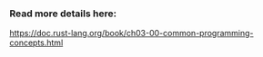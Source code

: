 ### Read more details here:

https://doc.rust-lang.org/book/ch03-00-common-programming-concepts.html
